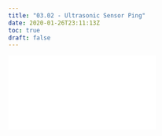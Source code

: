 ```yaml
---
title: "03.02 - Ultrasonic Sensor Ping"
date: 2020-01-26T23:11:13Z
toc: true
draft: false
---
```


![Link to included file content](../../../../arduino/ultrasonic-sensor.md)
